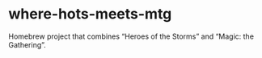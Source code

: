 # where-hots-meets-mtg
Homebrew project that combines “Heroes of the Storms” and “Magic: the Gathering”.
